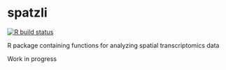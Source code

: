 # spatzli

[![R build status](https://github.com/lmweber/spatzli/workflows/R-CMD-check/badge.svg)](https://github.com/lmweber/spatzli/actions)

R package containing functions for analyzing spatial transcriptomics data

Work in progress

